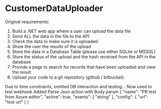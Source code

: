 # CustomerDataUploader
Original requirements:
1. Build a .NET web app where a user can upload the data file
2. Send ALL the data in the file to the API
3. Check the data to make sure it is uploaded
4. Show the user the results of the upload
5. Store the data in a Database Table (please use either SQLite or MSSQL)
6. Store the status of the upload and the hash received from the API in the database
7. Provide a page to search for records that have been uploaded and view the result
8. Upload your code to a git repository (github / bitbucket)

Due to time constraints, omitted DB interaction and testing...
Now used to test webhook
Added Parse Json action with Body param
{
  "name": "PR test from Azure editor",
  "active": true,
  "events": [
    "string"
  ],
  "config": {
    "url": "test url"
  }
}
